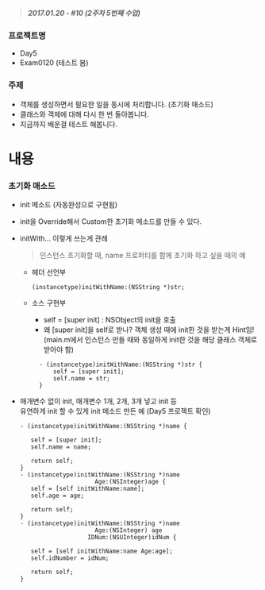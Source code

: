 > ##### 2017.01.20 -  #10 (2주차 5번째 수업)

### 프로젝트명
- Day5  
- Exam0120 (테스트 봄)

### 주제  
- 객체를 생성하면서 필요한 일을 동시에 처리합니다. (초기화 매소드)  
- 클래스와 객체에 대해 다시 한 번 돌아봅니다.  
- 지금까지 배운걸 테스트 해봅니다.

# 내용  
### 초기화 매소드  
- init 메소드 (자동완성으로 구현됨)  
- init을 Override해서 Custom한 초기화 메소드를 만들 수 있다.  
- initWith... 이렇게 쓰는게 관례  
	> 인스턴스 초기화할 때, name 프로퍼티를 함께 초기화 하고 싶을 때의 예  
   - 헤더 선언부  
     ```objc
     (instancetype)initWithName:(NSString *)str;
     ```  
     
   - 소스 구현부  
      * self = [super init] : NSObject의 init을 호출  
      * 왜 [super init]을 self로 받나? 객체 생성 때에 init한 것을 받는게 Hint임!  
      (main.m에서 인스턴스 만들 때와 동일하게 init한 것을 해당 클래스 객체로 받아야 함)  

      ```objc
        - (instancetype)initWithName:(NSString *)str {
      		self = [super init];
      		self.name = str;
        }
      ```  

- 매개변수 없이 init, 매개변수 1개, 2개, 3개 넣고 init 등  
 유연하게 init 할 수 있게 init 메소드 만든 예 (Day5 프로젝트 확인)  
    ```objc
    - (instancetype)initWithName:(NSString *)name {
  
       self = [super init];
       self.name = name;
 	
       return self;
    }
    - (instancetype)initWithName:(NSString *)name
 	                     Age:(NSInteger)age {
       self = [self initWithName:name];
       self.age = age;
 	    
       return self;
    }
    - (instancetype)initWithName:(NSString *)name
                         Age:(NSInteger) age
                       IDNum:(NSUInteger)idNum {
        
       self = [self initWithName:name Age:age];
       self.idNumber = idNum;
       
       return self;
   }
   ```  
  
